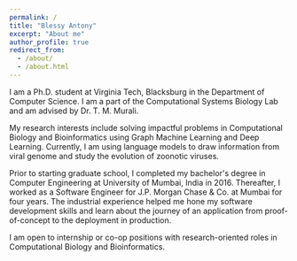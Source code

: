```yaml
---
permalink: /
title: "Blessy Antony"
excerpt: "About me"
author_profile: true
redirect_from: 
  - /about/
  - /about.html
---
```


I am a Ph.D. student at Virginia Tech, Blacksburg in the Department of Computer Science. I am a part of the Computational Systems Biology Lab and am advised by Dr. T. M. Murali. 

My research interests include solving impactful problems in Computational Biology and Bioinformatics using Graph Machine Learning and Deep Learning. Currently, I am using language models to draw information from viral genome and study the evolution of zoonotic viruses. 

Prior to starting graduate school, I completed my bachelor's degree in Computer Engineering at University of Mumbai, India in 2016. Thereafter, I worked as a Software Engineer for J.P. Morgan Chase & Co. at Mumbai for four years. The industrial experience helped me hone my software development skills and learn about the journey of an application from proof-of-concept to the deployment in production.

I am open to internship or co-op positions with research-oriented roles in Computational Biology and Bioinformatics.